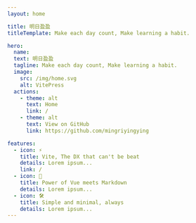 ```yaml
---
layout: home

title: 明日盈盈
titleTemplate: Make each day count, Make learning a habit.

hero:
  name: 
  text: 明日盈盈
  tagline: Make each day count, Make learning a habit.
  image:
    src: /img/home.svg
    alt: VitePress
  actions:
    - theme: alt
      text: Home
      link: /
    - theme: alt
      text: View on GitHub
      link: https://github.com/mingriyingying

features:
  - icon: ⚡️
    title: Vite, The DX that can't be beat
    details: Lorem ipsum...
    link: /
  - icon: 🖖
    title: Power of Vue meets Markdown
    details: Lorem ipsum...
  - icon: 🛠️
    title: Simple and minimal, always
    details: Lorem ipsum...
---
```


<script setup>
import home from './.vitepress/components/home.vue'
</script>

<home />